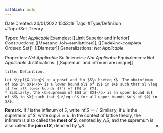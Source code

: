```yaml
---
mathLink: auto
---
```


<div class="topSpace"></div>

Date Created: 24/01/2022 15:53:19
Tags: #Type/Definition #Topic/Set_Theory

Types: <i>Not Applicable</i>
Examples: [[Limit Superior and Inferior]]
Constructions: [[Meet and Join-semilattices]], [[Dedekind-complete Ordered Set]], [[Diameter]]
Generalizations: <i>Not Applicable</i>

Properties: <i>Not Applicable</i>
Sufficiencies: <i>Not Applicable</i>
Equivalences: <i>Not Applicable</i>
Justifications: [[Supremum and infimum are unique]]

``` ad-Definition
title: Definition.

Let $\tpl{X,\leq}$ be a poset and fix $S\subseteq X$. The <b>infimum of $S$ in $X$</b> is a lower bound $l$ of $S$ in $X$ such that $l'\leq l$ for all lower bounds $l'$ of $S$ in $X$.
* Similarly, the <b>supremum of $S$ in $X$</b> is an upper bound $u$ of $S$ in $X$ such that $u\leq u'$ for all upper bounds $u'$ of $S$ in $X$.

```

<b>Remark.</b> If $l$ is the infimum of $S$, write $\inf S\coloneqq l$. Similarly, if $u$ is the supremum of $S$, write $\sup S\coloneqq u$. In the context of lattice theory, the infimum is also called the <b>meet of $S$</b>, denoted by $\bigwedge S$, and the supremum is also called the <b>join of $S$</b>, denoted by $\bigvee S$.<span style="float:right;">$\blacklozenge$</span>
